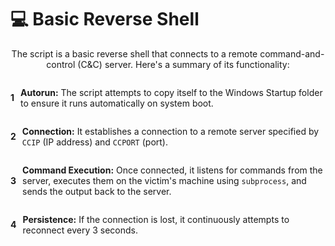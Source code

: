 # 💻 Basic Reverse Shell

<p style="text-align: center;">The script is a basic reverse shell that connects to a remote command-and-control (C&C) server. Here's a summary of its functionality:</hp>

<div style="display: flex; align-items: center;">
    <h4 style="margin: 0 10px 0 0;">1</h4>
    <p><strong>Autorun:</strong> The script attempts to copy itself to the Windows Startup folder to ensure it runs automatically on system boot.</p>
</div>

<div style="display: flex; align-items: center;">
    <h4 style="margin: 0 10px 0 0;">2</h4>
    <p><strong>Connection:</strong> It establishes a connection to a remote server specified by <code>CCIP</code> (IP address) and <code>CCPORT</code> (port).</p>
</div>

<div style="display: flex; align-items: center;">
    <h4 style="margin: 0 10px 0 0;">3</h4>
    <p><strong>Command Execution:</strong> Once connected, it listens for commands from the server, executes them on the victim's machine using <code>subprocess</code>, and sends the output back to the server.</p>
</div>

<div style="display: flex; align-items: center;">
    <h4 style="margin: 0 10px 0 0;">4</h4>
    <p><strong>Persistence:</strong> If the connection is lost, it continuously attempts to reconnect every 3 seconds.</p>
</div>
